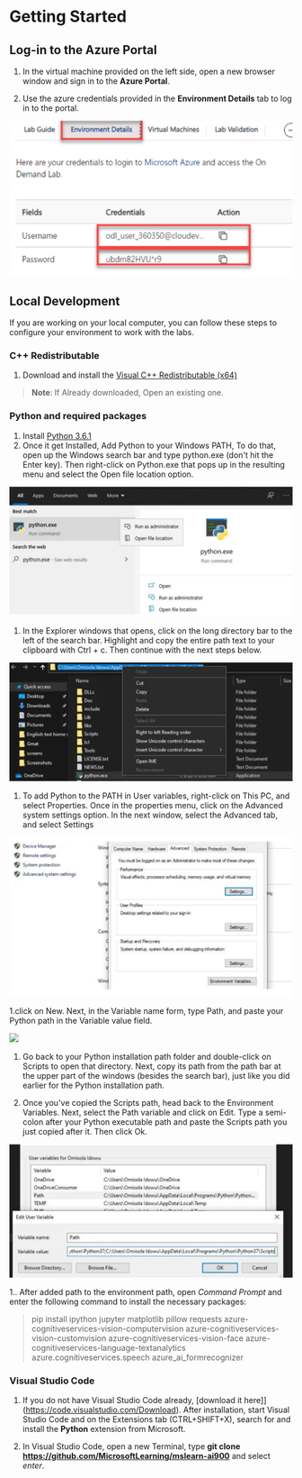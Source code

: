 # Getting Started
## Log-in to the Azure Portal

1. In the virtual machine provided on the left side, open a new browser window and sign in to the **Azure Portal**.

1. Use the azure credentials provided in the **Environment Details** tab to log in to the portal.

![](images/image.png)

## Local Development 

If you are working on your local computer, you can follow these steps to configure your environment to work with the labs. 

### C++ Redistributable 
1. Download and install the [Visual C++ Redistributable (x64)](https://aka.ms/vs/16/release/vc_redist.x64.exe) 
  >**Note**: If Already downloaded, Open an existing one.
  

### Python and required packages 
1. Install [Python 3.6.1](https://www.python.org/downloads/release/python-361/) 
1. Once it get Installed, Add Python to your Windows PATH, To do that, open up the Windows search bar and type python.exe (don't hit the Enter key). Then right-click on Python.exe that pops up in the resulting menu and select the Open file location option.

![](images/python.png)

1. In the Explorer windows that opens, click on the long directory bar to the left of the search bar. Highlight and copy the entire path text to your clipboard with Ctrl + c. Then continue with the next steps below.

![](images/explorer.png)

1. To add Python to the PATH in User variables, right-click on This PC, and select Properties. Once in the properties menu, click on the Advanced system settings option. In the next window, select the Advanced tab, and select Settings

![](images/path.png)

1.click on New. Next, in the Variable name form, type Path, and paste your Python path in the Variable value field.

![](images/variable.png)

1. Go back to your Python installation path folder and double-click on Scripts to open that directory. Next, copy its path from the path bar at the upper part of the windows (besides the search bar), just like you did earlier for the Python installation path.

1. Once you've copied the Scripts path, head back to the Environment Variables. Next, select the Path variable and click on Edit. Type a semi-colon after your Python executable path and paste the Scripts path you just copied after it. Then click Ok.

![](images/script.png)

1.. After added path to the environment path, open *Command Prompt* and enter the following command to install the necessary packages: 

> pip install ipython jupyter matplotlib pillow requests azure-cognitiveservices-vision-computervision azure-cognitiveservices-vision-customvision azure-cognitiveservices-vision-face azure-cognitiveservices-language-textanalytics azure.cognitiveservices.speech azure_ai_formrecognizer 

### Visual Studio Code 
1. If you do not have Visual Studio Code already, [download it here]](https://code.visualstudio.com/Download). After installation, start Visual Studio Code and on the Extensions tab (CTRL+SHIFT+X), search for and install the **Python** extension from Microsoft.

2. In Visual Studio Code, open a new Terminal, type **git clone https://github.com/MicrosoftLearning/mslearn-ai900** and select *enter*. 

 
